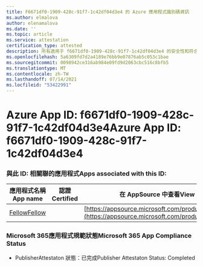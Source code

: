```yaml
---
title: F6671df0-1909-428c-91f7-1c42df04d3e4 的 Azure 應用程式識別碼資訊
ms.author: elmalova
author: elenamalova
ms.date: ''
ms.topic: article
ms.service: attestation
certification_type: attested
description: 所有適用于 f6671df0-1909-428c-91f7-1c42df04d3e4 的安全性和符合性資訊資訊。
ms.openlocfilehash: 5a6309fd7d2a4189e76bb9e07876ab5c053c1bae
ms.sourcegitcommit: 0098942ce316ab984e09fd9d2063cbc516c8bfb5
ms.translationtype: MT
ms.contentlocale: zh-TW
ms.lasthandoff: 07/14/2021
ms.locfileid: "53422991"
---
```

# <a name="azure-app-id-f6671df0-1909-428c-91f7-1c42df04d3e4"></a><span data-ttu-id="8d336-103">Azure App ID: f6671df0-1909-428c-91f7-1c42df04d3e4</span><span class="sxs-lookup"><span data-stu-id="8d336-103">Azure App ID: f6671df0-1909-428c-91f7-1c42df04d3e4</span></span>


### <a name="apps-associated-with-this-id"></a><span data-ttu-id="8d336-104">與此 ID: 相關聯的應用程式</span><span class="sxs-lookup"><span data-stu-id="8d336-104">Apps associated with this ID:</span></span>
| <span data-ttu-id="8d336-105">**應用程式名稱**</span><span class="sxs-lookup"><span data-stu-id="8d336-105">**App name**</span></span> | <span data-ttu-id="8d336-106">**認證**</span><span class="sxs-lookup"><span data-stu-id="8d336-106">**Certified**</span></span> | <span data-ttu-id="8d336-107">**在 AppSource 中查看**</span><span class="sxs-lookup"><span data-stu-id="8d336-107">**View in AppSource**</span></span> |
|-|-|-|
| [<span data-ttu-id="8d336-108">Fellow</span><span class="sxs-lookup"><span data-stu-id="8d336-108">Fellow</span></span>](https://docs.microsoft.com/en-us/microsoft-365-app-certification/forward/WA200002576) |  | [https://appsource.microsoft.com/product/office/WA200002576](https://appsource.microsoft.com/product/office/WA200002576) |

### <a name="microsoft-365-app-compliance-status"></a><span data-ttu-id="8d336-109">Microsoft 365應用程式規範狀態</span><span class="sxs-lookup"><span data-stu-id="8d336-109">Microsoft 365 App Compliance Status</span></span>
- <span data-ttu-id="8d336-110">PublisherAttestaton 狀態：已完成</span><span class="sxs-lookup"><span data-stu-id="8d336-110">Publisher Attestaton Status: Completed</span></span>
